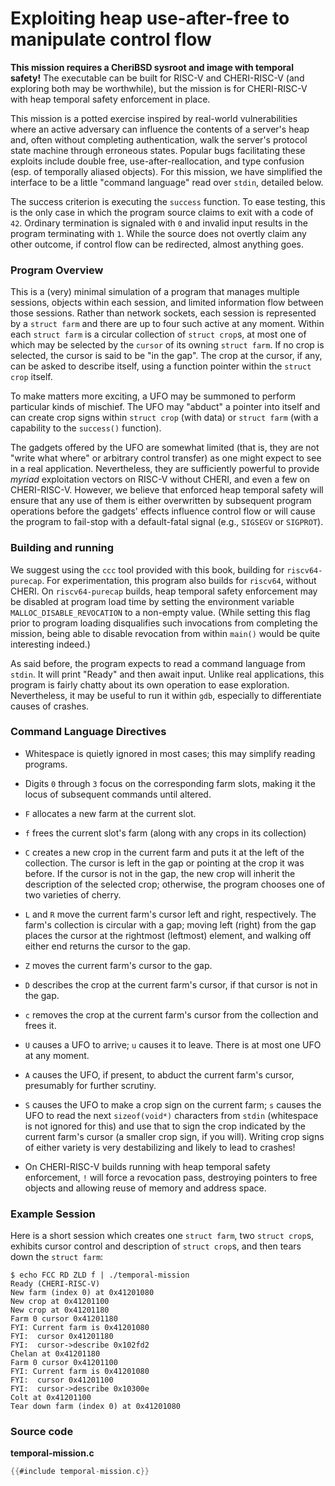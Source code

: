 # Exploiting heap use-after-free to manipulate control flow

**This mission requires a CheriBSD sysroot and image with temporal safety!**
The executable can be built for RISC-V and CHERI-RISC-V (and exploring both may
be worthwhile), but the mission is for CHERI-RISC-V with heap temporal safety
enforcement in place.

This mission is a potted exercise inspired by real-world vulnerabilities where
an active adversary can influence the contents of a server's heap and, often
without completing authentication, walk the server's protocol state machine
through erroneous states. Popular bugs facilitating these exploits include
double free, use-after-reallocation, and type confusion (esp. of temporally
aliased objects). For this mission, we have simplified the interface to be a
little "command language" read over `stdin`, detailed below.

The success criterion is executing the `success` function. To ease testing,
this is the only case in which the program source claims to exit with a code of
`42`. Ordinary termination is signaled with `0` and invalid input results in
the program terminating with `1`. While the source does not overtly claim any
other outcome, if control flow can be redirected, almost anything goes.

### Program Overview

This is a (very) minimal simulation of a program that manages multiple
sessions, objects within each session, and limited information flow between
those sessions. Rather than network sockets, each session is represented by a
`struct farm` and there are up to four such active at any moment. Within each
`struct farm` is a circular collection of `struct crop`s, at most one of which
may be selected by the `cursor` of its owning `struct farm`. If no crop is
selected, the cursor is said to be "in the gap". The crop at the cursor, if
any, can be asked to describe itself, using a function pointer within the
`struct crop` itself.

To make matters more exciting, a UFO may be summoned to perform particular
kinds of mischief. The UFO may "abduct" a pointer into itself and can create
crop signs within `struct crop` (with data) or `struct farm` (with a capability
to the `success()` function).

The gadgets offered by the UFO are somewhat limited (that is, they are not
"write what where" or arbitrary control transfer) as one might expect to see in
a real application. Nevertheless, they are sufficiently powerful to provide
*myriad* exploitation vectors on RISC-V without CHERI, and even a few on
CHERI-RISC-V. However, we believe that enforced heap temporal safety will
ensure that any use of them is either overwritten by subsequent program
operations before the gadgets' effects influence control flow or will cause the
program to fail-stop with a default-fatal signal (e.g., `SIGSEGV` or
`SIGPROT`).

### Building and running

We suggest using the `ccc` tool provided with this book, building for
`riscv64-purecap`. For experimentation, this program also builds for
`riscv64`, without CHERI. On `riscv64-purecap` builds, heap temporal safety
enforcement may be disabled at program load time by setting the environment
variable `MALLOC_DISABLE_REVOCATION` to a non-empty value. (While setting this
flag prior to program loading disqualifies such invocations from completing the
mission, being able to disable revocation from within `main()` would be quite
interesting indeed.)

As said before, the program expects to read a command language from `stdin`.
It will print "Ready" and then await input. Unlike real applications, this
program is fairly chatty about its own operation to ease exploration.
Nevertheless, it may be useful to run it within `gdb`, especially to
differentiate causes of crashes.

### Command Language Directives

* Whitespace is quietly ignored in most cases; this may simplify reading
  programs.

* Digits `0` through `3` focus on the corresponding farm slots, making it the
  locus of subsequent commands until altered.

* `F` allocates a new farm at the current slot.

* `f` frees the current slot's farm (along with any crops in its collection)

* `C` creates a new crop in the current farm and puts it at the left of the
  collection. The cursor is left in the gap or pointing at the crop it was
  before. If the cursor is not in the gap, the new crop will inherit the
  description of the selected crop; otherwise, the program chooses one of two
  varieties of cherry.

* `L` and `R` move the current farm's cursor left and right, respectively. The
  farm's collection is circular with a gap; moving left (right) from the gap
  places the cursor at the rightmost (leftmost) element, and walking off either
  end returns the cursor to the gap.

* `Z` moves the current farm's cursor to the gap.

* `D` describes the crop at the current farm's cursor, if that cursor is not in
  the gap.

* `c` removes the crop at the current farm's cursor from the collection and
  frees it.

* `U` causes a UFO to arrive; `u` causes it to leave. There is at most one UFO
  at any moment.

* `A` causes the UFO, if present, to abduct the current farm's cursor,
  presumably for further scrutiny.

* `S` causes the UFO to make a crop sign on the current farm; `s` causes the
  UFO to read the next `sizeof(void*)` characters from `stdin` (whitespace is
  not ignored for this) and use that to sign the crop indicated by the current
  farm's cursor (a smaller crop sign, if you will). Writing crop signs of
  either variety is very destabilizing and likely to lead to crashes!

* On CHERI-RISC-V builds running with heap temporal safety enforcement, `!`
  will force a revocation pass, destroying pointers to free objects and
  allowing reuse of memory and address space.

### Example Session

Here is a short session which creates one `struct farm`, two `struct crop`s,
exhibits cursor control and description of `struct crop`s, and then tears down
the `struct farm`:
```
$ echo FCC RD ZLD f | ./temporal-mission
Ready (CHERI-RISC-V)
New farm (index 0) at 0x41201080
New crop at 0x41201100
New crop at 0x41201180
Farm 0 cursor 0x41201180
FYI: Current farm is 0x41201080
FYI:  cursor 0x41201180
FYI:  cursor->describe 0x102fd2
Chelan at 0x41201180
Farm 0 cursor 0x41201100
FYI: Current farm is 0x41201080
FYI:  cursor 0x41201100
FYI:  cursor->describe 0x10300e
Colt at 0x41201100
Tear down farm (index 0) at 0x41201080
```

### Source code

**temporal-mission.c**
```C
{{#include temporal-mission.c}}
```
